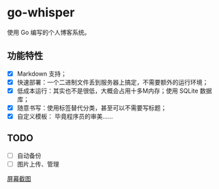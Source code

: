 # go-whisper

使用 Go 编写的个人博客系统。

## 功能特性

- [x] Markdown 支持；
- [x] 快速部署：一个二进制文件丢到服务器上搞定，不需要额外的运行环境；
- [x] 低成本运行：其实也不是很低，大概会占用十多M内存；使用 SQLite 数据库； 
- [x] 随意书写：使用标签替代分类，甚至可以不需要写标题；
- [x] 自定义模板： 毕竟程序员的审美……

## TODO
- [ ] 自动备份
- [ ] 图片上传、管理

[屏幕截图](./screenshot.jpg)

